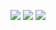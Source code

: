 ![](https://files.catbox.moe/6h5ww7.gif)
 ![](https://files.catbox.moe/xekvf8.gif)
![](https://files.catbox.moe/ixz9so.gif)
